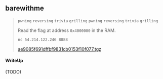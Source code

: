 ## barewithme

> `pwning` `reversing` `trivia` `grilling` `pwning` `reversing` `trivia` `grilling`
> 
> Read the flag at address `0x4000000` in the RAM.
>
> `nc 54.214.122.246 8888`
>
> [ae9085f691dffbf9831cb0153f10f077.tgz](./lib/ae9085f691dffbf9831cb0153f10f077.tgz)

#### WriteUp

(TODO)